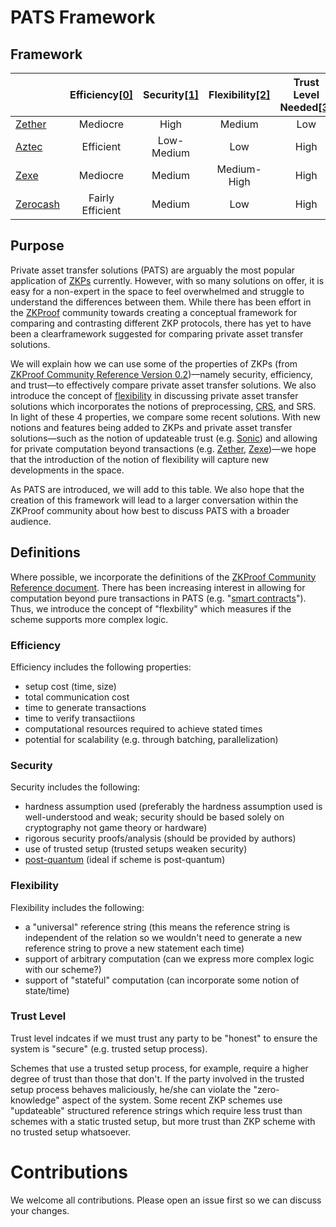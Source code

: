 # PATS Framework

## Framework

|                           | Efficiency[[0]](#Efficiency) | Security[[1]](#Security) | Flexibility[[2]](#Flexibility) | Trust Level Needed[[3]](#Trust-Level) |
| ------------------------- | :--------------------------: | :----------------------: | :----------------------------: | :-----------------------------------: |
| [Zether](./zether.md)     |           Mediocre<!--&mdash;due to Bulletproofs-->           |           High<!--&mdash;well-understood assumptions, no trusted setup-->           |             Medium<!--&mdash;*cannot* support arbitrary computation-->             |                  Low<!--&mdash;no trusted setup-->                  |
| [Aztec](./aztec.md)       |          Efficient<!--&mdash;due to Sigma protocols-->           |          Low-Medium<!--&mdash;trusted setup, missing important analysis-->          |              Low<!--&mdash;*cannot* support stateful/arbitrary computation, new setup-->               |                 High<!--&mdash;trusted setup-->                  |
| [Zexe](./zexe.md)         |       Mediocre       |          Medium          |          Medium-High           |                 High                  |
| [Zerocash](./zerocash.md) |       Fairly Efficient       |          Medium          |              Low               |                 High                  |

## Purpose

Private asset transfer solutions (PATS) are arguably the most popular application of [ZKPs](https://en.wikipedia.org/wiki/Zero-knowledge_proof) currently. However, with so many solutions on offer, it is easy for a non-expert in the space to feel overwhelmed and struggle to understand the differences between them. While there has been effort in the [ZKProof](https://zkproof.org) community towards creating a conceptual framework for comparing and contrasting different ZKP protocols, there has yet to have been a clearframework suggested for comparing private asset transfer solutions.

We will explain how we can use some of the properties of ZKPs (from [ZKProof Community Reference Version 0.2](https://docs.zkproof.org/assets/docs/reference-v0.2.pdf))—namely security, efficiency, and trust—to effectively compare private asset transfer solutions. We also introduce the concept of [flexibility](#Flexibility) in discussing private asset transfer solutions which incorporates the notions of preprocessing, [CRS](https://en.wikipedia.org/wiki/Common_reference_string_model), and SRS. In light of these 4 properties, we compare some recent solutions. With new notions and features being added to ZKPs and private asset transfer solutions—such as the notion of updateable trust (e.g. [Sonic](https://eprint.iacr.org/2019/099.pdf)) and allowing for private computation beyond transactions (e.g. [Zether](https://eprint.iacr.org/2019/191.pdf), [Zexe](https://eprint.iacr.org/2018/962.pdf))—we hope that the introduction of the notion of flexibility will capture new developments in the space.

As PATS are introduced, we will add to this table. We also hope that the creation of this framework will lead to a larger conversation within the ZKProof community about how best to discuss PATS with a broader audience.

## Definitions

Where possible, we incorporate the definitions of the [ZKProof Community Reference document](https://docs.zkproof.org/assets/docs/reference-v0.2.pdf). There has been increasing interest in allowing for computation beyond pure transactions in PATS (e.g. "[smart contracts](https://github.com/ethereum/wiki/wiki/white-paper)"). Thus, we introduce the concept of "flexbility" which measures if the scheme supports more complex logic.

### Efficiency

Efficiency includes the following properties:

- setup cost (time, size)
- total communication cost 
- time to generate transactions
- time to verify transactiions
- computational resources required to achieve stated times
- potential for scalability (e.g. through batching, parallelization)

### Security

Security includes the following:

- hardness assumption used (preferably the hardness assumption used is well-understood and weak; security should be based solely on cryptography not game theory or hardware)
- rigorous security proofs/analysis (should be provided by authors)
- use of trusted setup (trusted setups weaken security)
- [post-quantum](https://en.wikipedia.org/wiki/Post-quantum_cryptography) (ideal if scheme is post-quantum)

### Flexibility

Flexibility includes the following:

- a "universal" reference string (this means the reference string is independent of the relation so we wouldn't need to generate a new reference string to prove a new statement each time)
- support of arbitrary computation (can we express more complex logic with our scheme?)
- support of "stateful" computation (can incorporate some notion of state/time)

### Trust Level

Trust level indcates if we must trust any party to be "honest" to ensure the system is "secure" (e.g. trusted setup process).

Schemes that use a trusted setup process, for example, require a higher degree of trust than those that don't. If the party involved in the trusted setup process behaves maliciously, he/she can violate the "zero-knowledge" aspect of the system. Some recent ZKP schemes use "updateable" structured reference strings which require less trust than schemes with a static trusted setup, but more trust than ZKP scheme with no trusted setup whatsoever.

# Contributions

We welcome all contributions. Please open an issue first so we can discuss your changes.
